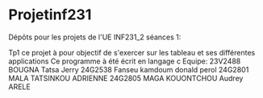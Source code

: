 # Projetinf231
Dépôts pour les projets de l'UE INF231_2 
séances 1:

Tp1
ce projet à pour objectif de s'exercer sur les tableau et ses différentes applications 
Ce programme à été écrit en langage c
Equipe:
23V2488 BOUGNA Tatsa Jerry
24G2538 Fanseu kamdoum donald perol 
24G2801 MALA TATSINKOU ADRIENNE 
24G2805 MAGA KOUONTCHOU Audrey ARELE